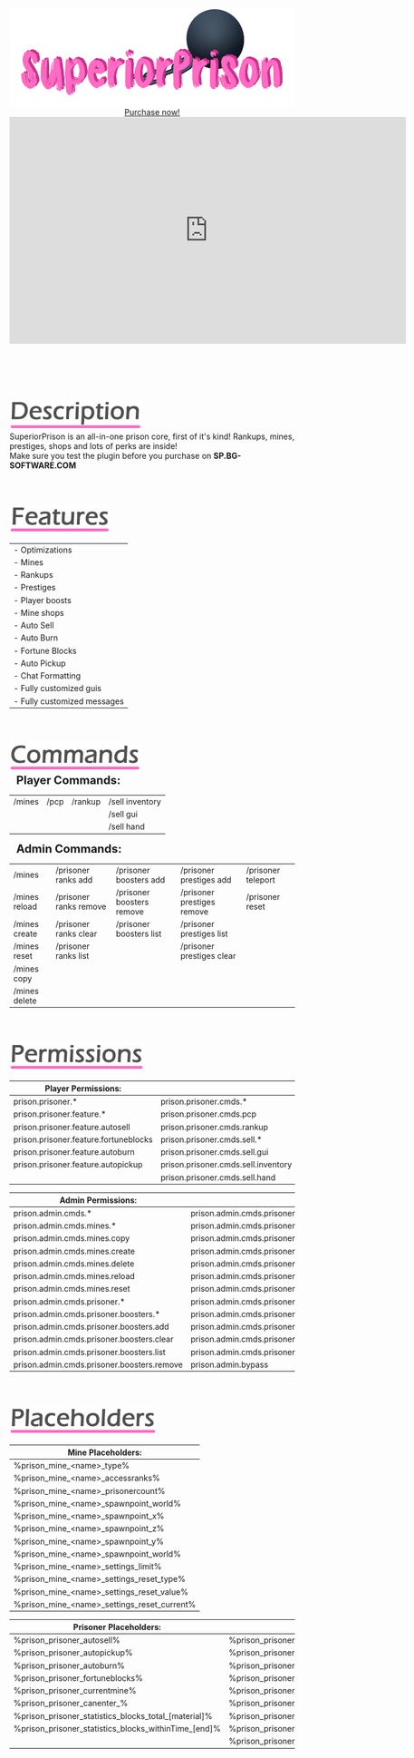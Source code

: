 <center>
<img src="./images/superiorprison-logo.png" />
<a href="https://www.spigotmc.org/resources/79633/" target="_blank" class="purchase" id="sp-purchase">Purchase now!</a>

<iframe class="showcase" src="https://www.youtube.com/embed/jIvvtlnT4t0" allowfullscreen="" width="700" height="400" frameborder="0"></iframe>
</center>

<br><br><br><br>

<img src="./images/sp-description.png" id="description" /><br>
SuperiorPrison is an all-in-one prison core, first of it's kind! Rankups, mines, prestiges, shops and lots of perks are inside!<br>
Make sure you test the plugin before you purchase on **SP.BG-SOFTWARE.COM**

<br><br>

<img src="./images/sp-features.png" id="features" /><br>
<div class="clean-table offset-table">

|                             |
|-----------------------------|
| - Optimizations             |
| - Mines                     |
| - Rankups                   |
| - Prestiges                 |
| - Player boosts             |
| - Mine shops                |
| - Auto Sell                 |
| - Auto Burn                 |
| - Fortune Blocks            |
| - Auto Pickup               |
| - Chat Formatting           |
| - Fully customized guis     |
| - Fully customized messages |
</div>

<br><br>

<img src="./images/sp-commands.png" id="commands" /><br>
<span style="font-size: 20px; margin-left: 12px;"><b>Player Commands:</b></span>
<div class="clean-table offset-table">

|        |      |         |                 |
|--------|------|---------|-----------------|
| /mines | /pcp | /rankup | /sell inventory |
|        |      |         | /sell gui       |
|        |      |         | /sell hand      |
</div>
<span style="font-size: 20px; margin-left: 12px;"><b>Admin Commands:</b></span>
<div class="clean-table">

|               |                        |                           |                            |                    |
|---------------|------------------------|---------------------------|----------------------------|--------------------|
| /mines        | /prisoner ranks add    | /prisoner boosters add    | /prisoner prestiges add    | /prisoner teleport |
| /mines reload | /prisoner ranks remove | /prisoner boosters remove | /prisoner prestiges remove | /prisoner reset    |
| /mines create | /prisoner ranks clear  | /prisoner boosters list   | /prisoner prestiges list   |
| /mines reset  | /prisoner ranks list   |                           | /prisoner prestiges clear  |
| /mines copy   |
| /mines delete |
</div>

<br><br>

<img src="./images/sp-permissions.png" id="permissions" /><br>
<div class="clean-table big-titles aligned-titles offset-table">

| Player Permissions:                   |                                     |
|---------------------------------------|-------------------------------------|
| prison.prisoner.*                     | prison.prisoner.cmds.*              |
| prison.prisoner.feature.*             | prison.prisoner.cmds.pcp            |
| prison.prisoner.feature.autosell      | prison.prisoner.cmds.rankup         |
| prison.prisoner.feature.fortuneblocks | prison.prisoner.cmds.sell.*         |
| prison.prisoner.feature.autoburn      | prison.prisoner.cmds.sell.gui       |
| prison.prisoner.feature.autopickup    | prison.prisoner.cmds.sell.inventory |
|                                       | prison.prisoner.cmds.sell.hand      |
</div>
<div class="clean-table big-titles aligned-titles">

| Admin Permissions:                         |                                             |
|--------------------------------------------|---------------------------------------------|
| prison.admin.cmds.*                        | prison.admin.cmds.prisoner.ranks.*          |
| prison.admin.cmds.mines.*                  | prison.admin.cmds.prisoner.ranks.add        |
| prison.admin.cmds.mines.copy               | prison.admin.cmds.prisoner.ranks.clear      |
| prison.admin.cmds.mines.create             | prison.admin.cmds.prisoner.ranks.list       |
| prison.admin.cmds.mines.delete             | prison.admin.cmds.prisoner.ranks.remove     |
| prison.admin.cmds.mines.reload             | prison.admin.cmds.prisoner.prestiges.*      |
| prison.admin.cmds.mines.reset              | prison.admin.cmds.prisoner.prestiges.add    |
| prison.admin.cmds.prisoner.*               | prison.admin.cmds.prisoner.prestiges.clear  |
| prison.admin.cmds.prisoner.boosters.*      | prison.admin.cmds.prisoner.prestiges.list   |
| prison.admin.cmds.prisoner.boosters.add    | prison.admin.cmds.prisoner.prestiges.remove |
| prison.admin.cmds.prisoner.boosters.clear  | prison.admin.cmds.prisoner.teleport         |
| prison.admin.cmds.prisoner.boosters.list   | prison.admin.cmds.prisoner.reset            |
| prison.admin.cmds.prisoner.boosters.remove | prison.admin.bypass                         |
</div>

<br><br>

<img src="./images/sp-placeholders.png" id="placeholders" /><br>
<div class="clean-table big-titles aligned-titles offset-table">

| Mine Placeholders:                              |
|-------------------------------------------------|
| %prison_mine_&#60;name>_type%                   |
| %prison_mine_&#60;name>_accessranks%            |
| %prison_mine_&#60;name>_prisonercount%          |
| %prison_mine_&#60;name>_spawnpoint_world%       |
| %prison_mine_&#60;name>_spawnpoint_x%           |
| %prison_mine_&#60;name>_spawnpoint_z%           |
| %prison_mine_&#60;name>_spawnpoint_y%           |
| %prison_mine_&#60;name>_spawnpoint_world%       |
| %prison_mine_&#60;name>_settings_limit%         |
| %prison_mine_&#60;name>_settings_reset_type%    |
| %prison_mine_&#60;name>_settings_reset_value%   |
| %prison_mine_&#60;name>_settings_reset_current% |
</div>
<div class="clean-table big-titles aligned-titles">

| Prisoner Placeholders:                               |                                            |                                              |
|------------------------------------------------------|--------------------------------------------|----------------------------------------------|
| %prison_prisoner_autosell%                           | %prison_prisoner_prestige_prefix%          | %prison_prisoner_ladderrank_prefix%          |
| %prison_prisoner_autopickup%                         | %prison_prisoner_prestige_order%           | %prison_prisoner_ladderrank_order%           |
| %prison_prisoner_autoburn%                           | %prison_prisoner_prestige_name%            | %prison_prisoner_ladderrank_name%            |
| %prison_prisoner_fortuneblocks%                      | %prison_prisoner_prestige_next_prefix%     | %prison_prisoner_ladderrank_next_prefix%     |
| %prison_prisoner_currentmine%                        | %prison_prisoner_prestige_next_order%      | %prison_prisoner_ladderrank_next_order%      |
| %prison_prisoner_canenter_%                          | %prison_prisoner_prestige_next_name%       | %prison_prisoner_ladderrank_next_name%       |
| %prison_prisoner_statistics_blocks_total_[material]% | %prison_prisoner_prestige_previous_prefix% | %prison_prisoner_ladderrank_previous_prefix% |
| %prison_prisoner_statistics_blocks_withinTime_[end]% | %prison_prisoner_prestige_previous_order%  | %prison_prisoner_ladderrank_previous_order%  |
|                                                      | %prison_prisoner_prestige_previous_name%   | %prison_prisoner_ladderrank_previous_name%   |
</div>
